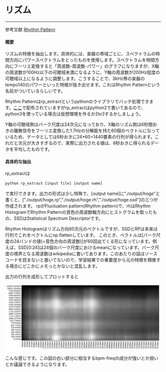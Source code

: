 # リズム

---

参考文献 [Rhythm Pattern](http://ifs.tuwien.ac.at/mir/audiofeatureextraction.html)


#### 概要

リズムの特徴を抽出します。具体的には、楽器の帯域ごとに、スペクトラムの時間方向にパワースペクトラムをとったものを使用します。スペクトラムを時間方向にフーリエ変換すると「周波数-周波数-パワー」のグラフになりますが、X軸の周波数が100Hz以下の可聴域未満になるように、Y軸の周波数が200Hz程度の可聴域以上になるように調整します。こうすることで、3kHz帯の楽器のtempo140のパワーといった特徴が抜き出せます。これはRhythm Patternという名前がついているらしいです。

Rhythm Patternはrp_extractというpythonのライブラリでバッチ処理できます。[ここ](https://github.com/tuwien-musicir/rp_extract)で配布されていますがrp_extractはpython2で書いてあるので、python3を使っている場合は仮想環境を作るか2to3するかしましょう。

Y軸の可聴域側はバーク尺度は24次元になっており、X軸のリズム側は6秒間おきの離散信号をフーリエ変換した1.7Hzの分解能を持た60個のベクトルになっているため、データとしては6秒おきに24*60=1440要素の行列が得られます。これだと次元が大きすぎるので、実際に出力される値は、6秒おきに得られるデータを平均したものです。

#### 具体的な抽出

rp_extractは
```sh
python rp_extract [input file] [output name]
```
で実行できます。出力の形式は少し特殊で、[output name]に"./output/hoge"と書くと、["./output/hoge.rp","./output/hoge.rh","./output/hoge.ssd"]の三つが作成されます。
rpがFluctuation pattern(Rhythm pattern)で、rhはRhythm HistogramでRhythm Patternの音色の周波数軸方向にヒストグラムを取ったもの、SSDはStatistical Spectrum Descriptorです。

Rhythm Histogramはリズム方向60次元のベクトルですが、SSDとRPは本来は行列でこれをベクトルにnp.flattenしています。
このとき、ベクトルは[バーク尺度の24バンドの値(=音色方向の周波数)]が60回出てくる形になっています。例えば、SSD[0:24]は24個のバーク尺度におけるmeanになっています。バーク尺度の境界となる周波数はwikipediaに書いてあります。このあたりの話はソースコードを読まないと書いてないので、学習結果での重要度から元の特徴を類推する場合にどこかにメモっとかないと混乱します。

出力の行列を成形してプロットすると

![RP](../img/rp.png)


こんな感じです。この図の白い部分に相当するbpm-freqの成分が強いとか弱いとか議論できるようになります。
